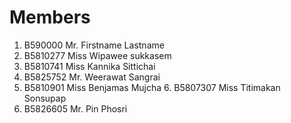 Members
=======

  1. B590000 Mr. Firstname Lastname
  2. B5810277 Miss Wipawee sukkasem
  3. B5810741 Miss Kannika Sittichai
  4. B5825752 Mr. Weerawat Sangrai
  5. B5810901 Miss Benjamas Mujcha  6. B5807307 Miss Titimakan Sonsupap
   7. B5826605 Mr. Pin Phosri
